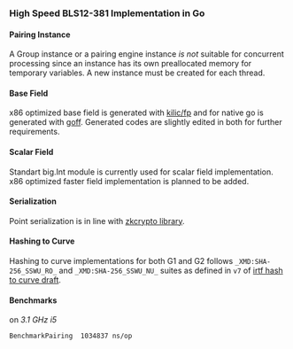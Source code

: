 ### High Speed BLS12-381 Implementation in Go

#### Pairing Instance

A Group instance or a pairing engine instance _is not_ suitable for concurrent processing since an instance has its own preallocated memory for temporary variables. A new instance must be created for each thread.

#### Base Field

x86 optimized base field is generated with [kilic/fp](https://github.com/kilic/fp) and for native go is generated with [goff](https://github.com/ConsenSys/goff). Generated codes are slightly edited in both for further requirements.

#### Scalar Field

Standart big.Int module is currently used for scalar field implementation. x86 optimized faster field implementation is planned to be added.

#### Serialization

Point serialization is in line with [zkcrypto library](https://github.com/zkcrypto/pairing/tree/master/src/bls12_381#serialization).

#### Hashing to Curve

Hashing to curve implementations for both G1 and G2 follows `_XMD:SHA-256_SSWU_RO_` and `_XMD:SHA-256_SSWU_NU_` suites as defined in `v7` of [irtf hash to curve draft](https://github.com/cfrg/draft-irtf-cfrg-hash-to-curve/).

#### Benchmarks

on _3.1 GHz i5_

```
BenchmarkPairing  1034837 ns/op
```

